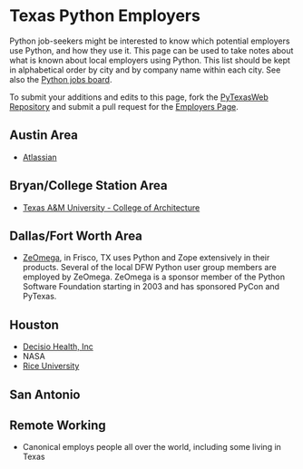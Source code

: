# Texas Python Employers

Python job-seekers might be interested to know which potential employers use Python, and how they use it. This page can be used to take notes about what is known about local employers using Python. This list should be kept in alphabetical order by city and by company name within each city. See also the [Python jobs board](https://www.python.org/jobs/).

To submit your additions and edits to this page, fork the [PyTexasWeb Repository](https://github.com/pytexas/PyTexasWeb) and submit a pull request for the [Employers Page](https://github.com/pytexas/PyTexasWeb/blob/master/frontend/pages/community/employers.md).

## Austin Area

- [Atlassian](http://www.atlassian.com/careers/)

## Bryan/College Station Area

- [Texas A&M University - College of Architecture](http://www.arch.tamu.edu/)

## Dallas/Fort Worth Area

- [ZeOmega](http://www.zeomega.com/), in Frisco, TX uses Python and Zope extensively in their products. Several of the local DFW Python user group members are employed by ZeOmega. ZeOmega is a sponsor member of the Python Software Foundation starting in 2003 and has sponsored PyCon and PyTexas.

## Houston

- [Decisio Health, Inc](http://decisiohealth.com)
- NASA
- [Rice University](http://webservices.rice.edu/)

## San Antonio

## Remote Working

- Canonical employs people all over the world, including some living in Texas
